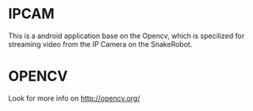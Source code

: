 IPCAM
=====

This is a android application base on the Opencv, which is specilized for streaming video from the IP Camera on the SnakeRobot.


OPENCV
======
Look for more info on
http://opencv.org/
